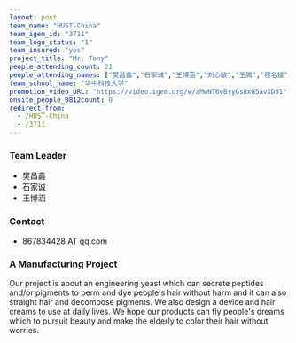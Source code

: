 ```yaml
---
layout: post
team_name: "HUST-China"
team_igem_id: "3711"
team_logo_status: "1"
team_insured: "yes"
project_title: "Mr. Tony"
people_attending_count: 21
people_attending_names: ["樊昌鑫","石家诚","王博涵","刘心敏","王腾","程名媛","杨洁","刘超然","李依瑾","张玉竹","陈雯菁","孟雨婷","韩双","刘沛","庄铮锴","李志超","魏新","谢子琪","杨洁","褚澎","古戴宁"]
team_school_name: "华中科技大学"
promotion_video_URL: "https://video.igem.org/w/aMwNT6eBryGs8xG5avXD51"
onsite_people_0812count: 0
redirect_from:
  - /HUST-China
  - /3711
---
```



### Team Leader
* 樊昌鑫
* 石家诚
* 王博涵

### Contact
* 867834428 AT qq.com

### A Manufacturing Project

Our project is about an engineering yeast which can secrete peptides and/or pigments to perm and dye people's hair without harm and it can also straight hair and decompose pigments. We also design a device and hair creams to use at daily lives. We hope our products can fly people's dreams which to pursuit beauty and make the elderly to color their hair without worries.
